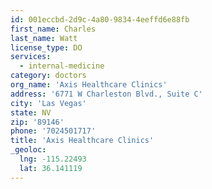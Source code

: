 ```yaml
---
id: 001eccbd-2d9c-4a80-9834-4eeffd6e88fb
first_name: Charles
last_name: Watt
license_type: DO
services:
  - internal-medicine
category: doctors
org_name: 'Axis Healthcare Clinics'
address: '6771 W Charleston Blvd., Suite C'
city: 'Las Vegas'
state: NV
zip: '89146'
phone: '7024501717'
title: 'Axis Healthcare Clinics'
_geoloc:
  lng: -115.22493
  lat: 36.141119
---
```


